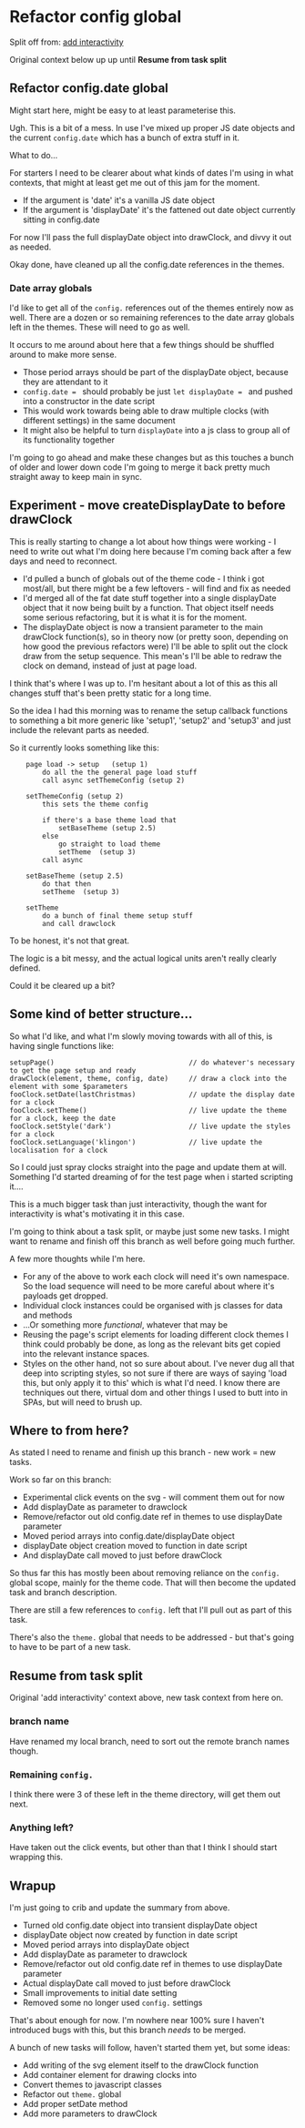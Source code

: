 Refactor config global
======================

Split off from: [add interactivity](<add interactivity.md>)

Original context below up up until **Resume from task split**


Refactor config.date global
---------------------------

Might start here, might be easy to at least parameterise this.

Ugh. This is a bit of a mess.
In use I've mixed up proper JS date objects and the current `config.date` which has a bunch of extra stuff in it.

What to do...

For starters I need to be clearer about what kinds of dates I'm using in what contexts, that might at least get me out of this jam for the moment.

* If the argument is 'date' it's a vanilla JS date object
* If the argument is 'displayDate' it's the fattened out date object currently sitting in config.date

For now I'll pass the full displayDate object into drawClock, and divvy it out as needed.

Okay done, have cleaned up all the config.date references in the themes.


### Date array globals

I'd like to get all of the `config.` references out of the themes entirely now as well.
There are a dozen or so remaining references to the date array globals left in the themes.
These will need to go as well.

It occurs to me around about here that a few things should be shuffled around to make more sense.

* Those period arrays should be part of the displayDate object, because they are attendant to it
* `config.date = ` should probably be just  `let displayDate = ` and pushed into a constructor in the date script
* This would work towards being able to draw multiple clocks (with different settings) in the same document
* It might also be helpful to turn `displayDate` into a js class to group all of its functionality together

I'm going to go ahead and make these changes but as this touches a bunch of older and lower down code I'm going to merge it back pretty much straight away to keep main in sync.



Experiment - move createDisplayDate to before drawClock
-------------------------------------------------------

This is really starting to change a lot about how things were working - I need to write out what I'm doing here because I'm coming back after a few days and need to reconnect.

* I'd pulled a bunch of globals out of the theme code - I think i got most/all, but there might be a few leftovers - will find and fix as needed
* I'd merged all of the fat date stuff together into a single displayDate object that it now being built by a function. That object itself needs some serious refactoring, but it is what it is for the moment.
* The displayDate object is now a transient parameter to the main drawClock function(s), so in theory now (or pretty soon, depending on how good the previous refactors were) I'll be able to split out the clock draw from the setup sequence. This mean's I'll be able to redraw the clock on demand, instead of just at page load.

I think that's where I was up to. I'm hesitant about a lot of this as this all changes stuff that's been pretty static for a long time.

So the idea I had this morning was to rename the setup callback functions to something a bit more generic like 'setup1', 'setup2' and 'setup3' and just include the relevant parts as needed.

So it currently looks something like this:

```
	page load -> setup   (setup 1)
		do all the the general page load stuff
		call async setThemeConfig (setup 2)

	setThemeConfig (setup 2)
		this sets the theme config

		if there's a base theme load that
			setBaseTheme (setup 2.5)
		else
			go straight to load theme
			setTheme  (setup 3)
		call async

	setBaseTheme (setup 2.5)
		do that then
		setTheme  (setup 3)

	setTheme
		do a bunch of final theme setup stuff
		and call drawclock
```

To be honest, it's not that great.

The logic is a bit messy, and the actual logical units aren't really clearly defined.

Could it be cleared up a bit?


Some kind of better structure...
--------------------------------

So what I'd like, and what I'm slowly moving towards with all of this, is having single functions like:

	setupPage()									// do whatever's necessary to get the page setup and ready
	drawClock(element, theme, config, date)		// draw a clock into the element with some $parameters
	fooClock.setDate(lastChristmas)				// update the display date for a clock
	fooClock.setTheme()							// live update the theme for a clock, keep the date
	fooClock.setStyle('dark')					// live update the styles for a clock
	fooClock.setLanguage('klingon')				// live update the localisation for a clock

So I could just spray clocks straight into the page and update them at will.
Something I'd started dreaming of for the test page when i started scripting it....

This is a much bigger task than just interactivity, though the want for interactivity is what's motivating it in this case.

I'm going to think about a task split, or maybe just some new tasks.
I might want to rename and finish off this branch as well before going much further.

A few more thoughts while I'm here.

* For any of the above to work each clock will need it's own namespace. So the load sequence will need to be more careful about where it's payloads get dropped.
* Individual clock instances could be organised with js classes for data and methods
* ...Or something more *functional*, whatever that may be
* Reusing the page's script elements for loading different clock themes I think could probably be done, as long as the relevant bits get copied into the relevant instance spaces.
* Styles on the other hand, not so sure about about. I've never dug all that deep into scripting styles, so not sure if there are ways of saying 'load this, but only apply it to this' which is what I'd need. I know there are techniques out there, virtual dom and other things I used to butt into in SPAs, but will need to brush up.


Where to from here?
-------------------

As stated I need to rename and finish up this branch - new work = new tasks.

Work so far on this branch:
* Experimental click events on the svg - will comment them out for now
* Add displayDate as parameter to drawclock
* Remove/refactor out old config.date ref in themes to use displayDate parameter
* Moved period arrays into config.date/displayDate object
* displayDate object creation moved to function in date script
* And displayDate call moved to just before drawClock

So thus far this has mostly been about removing reliance on the `config.` global scope, mainly for the theme code.
That will then become the updated task and branch description.

There are still a few references to `config.` left that I'll pull out as part of this task.

There's also the `theme.` global that needs to be addressed - but that's going to have to be part of a new task.



Resume from task split
----------------------

Original 'add interactivity' context above, new task context from here on.

### branch name

Have renamed my local branch, need to sort out the remote branch names though.


### Remaining `config.`

I think there were 3 of these left in the theme directory, will get them out next.


### Anything left?

Have taken out the click events, but other than that I think I should start wrapping this.



Wrapup
------

I'm just going to crib and update the summary from above.

* Turned old config.date object into transient displayDate object
* displayDate object now created by function in date script
* Moved period arrays into displayDate object
* Add displayDate as parameter to drawclock
* Remove/refactor out old config.date ref in themes to use displayDate parameter
* Actual displayDate call moved to just before drawClock
* Small improvements to initial date setting
* Removed some no longer used `config.` settings

That's about enough for now.
I'm nowhere near 100% sure I haven't introduced bugs with this, but this branch *needs* to be merged.

A bunch of new tasks will follow, haven't started them yet, but some ideas:

* Add writing of the svg element itself to the drawClock function
* Add container element for drawing clocks into
* Convert themes to javascript classes
* Refactor out `theme.` global
* Add proper setDate method
* Add more parameters to drawClock


